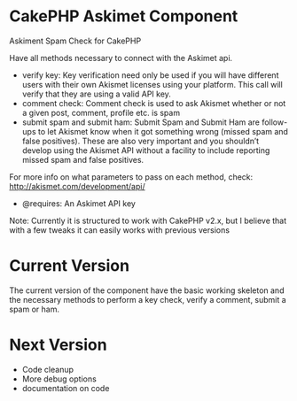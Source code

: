 CakePHP Askimet Component
=========================

Askiment Spam Check for CakePHP

Have all methods necessary to connect with the Askimet api. 

- verify key: Key verification need only be used if you will have different users with their own Akismet licenses using your platform. This call will verify that they are using a valid API key.
- comment check: Comment check is used to ask Akismet whether or not a given post, comment, profile etc. is spam
- submit spam and submit ham: Submit Spam and Submit Ham are follow-ups to let Akismet know when it got something wrong (missed spam and false positives). These are also very important and you shouldn’t develop using the Akismet API without a facility to include reporting missed spam and false positives.

For more info on what parameters to pass on each method, check: http://akismet.com/development/api/

* @requires: An Askimet API key

Note: Currently it is structured to work with CakePHP v2.x, but I believe that with a few tweaks it can easily works with previous versions

Current Version
===============

The current version of the component have the basic working skeleton and the necessary methods to perform a key check, verify a comment, submit a spam or ham.

Next Version
============
- Code cleanup
- More debug options
- documentation on code
